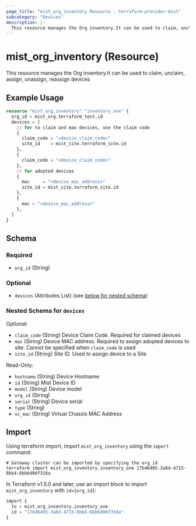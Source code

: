 ```yaml
---
page_title: "mist_org_inventory Resource - terraform-provider-mist"
subcategory: "Devices"
description: |-
  This resource manages the Org inventory.It can be used to claim, unclaim, assign, unassign, reassign devices
---
```


# mist_org_inventory (Resource)

This resource manages the Org inventory.It can be used to claim, unclaim, assign, unassign, reassign devices


## Example Usage

```terraform
resource "mist_org_inventory" "inventory_one" {
  org_id = mist_org.terraform_test.id
  devices = [
    // for to claim and man devices, use the claim code
    {
      claim_code = "<device_claim_code>"
      site_id    = mist_site.terraform_site.id
    },
    {
      claim_code = "<device_claim_code>"
    },
    // for adopted devices
    {
      mac     = "<device_mac_address>"
      site_id = mist_site.terraform_site.id
    },
    {
      mac = "<device_mac_address>"
    },
  ]
}
```

<!-- schema generated by tfplugindocs -->
## Schema

### Required

- `org_id` (String)

### Optional

- `devices` (Attributes List) (see [below for nested schema](#nestedatt--devices))

<a id="nestedatt--devices"></a>
### Nested Schema for `devices`

Optional:

- `claim_code` (String) Device Claim Code. Required for claimed devices
- `mac` (String) Device MAC address. Required to assign adopted devices to site. Cannot be specified when `claim_code` is used
- `site_id` (String) Site ID. Used to assign device to a Site

Read-Only:

- `hostname` (String) Device Hostname
- `id` (String) Mist Device ID
- `model` (String) Device model
- `org_id` (String)
- `serial` (String) Device serial
- `type` (String)
- `vc_mac` (String) Virtual Chassis MAC Address



## Import
Using terraform import, import `mist_org_inventory` using the `import` command:
```shell
# Gateway cluster can be imported by specifying the org_id
terraform import mist_org_inventory.inventory_one 17b46405-3a6d-4715-8bb4-6bb6d06f316a
```


In Terraform v1.5.0 and later, use an import block to import `mist_org_inventory` with `id={org_id}`:

```tf
import {
  to = mist_org_inventory.inventory_one
  id = "17b46405-3a6d-4715-8bb4-6bb6d06f316a"
}
```